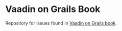 Vaadin on Grails Book
=====================

Repository for issues found in [Vaadin on Grails book](http://ondrej-kvasnovsky.gitbooks.io/vaadin-on-grails/).